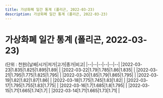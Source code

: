 ```yaml
---
title: 가상화폐 일간 통계 (폴리곤, 2022-03-23)
description: 가상화폐 일간 통계 (폴리곤, 2022-03-23)
---
```


가상화폐 일간 통계 (폴리곤, 2022-03-23)
===

(단위 : 천원)|날짜|시가|저가|고가|종가|비고|
|--|--|--|--|--|--|
|2022-03-23|1.835|1.825|1.895|1.89|    |
|2022-03-22|1.79|1.785|1.86|1.835|    |
|2022-03-21|1.795|1.775|1.825|1.795|    |
|2022-03-20|1.85|1.79|1.865|1.795|    |
|2022-03-19|1.82|1.82|1.87|1.86|    |
|2022-03-18|1.775|1.745|1.83|1.82|    |
|2022-03-17|1.795|1.755|1.83|1.775|    |
|2022-03-16|1.7|1.685|1.8|1.795|    |
|2022-03-15|1.71|1.665|1.74|1.7|    |
|2022-03-14|1.71|1.665|1.73|1.71|    |
